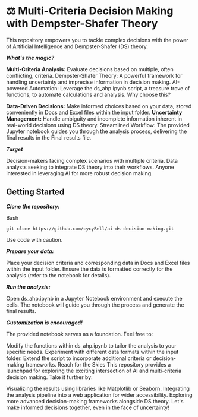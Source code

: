 # ⚖️ Multi-Criteria Decision Making with Dempster-Shafer Theory

This repository empowers you to tackle complex decisions with the power of Artificial Intelligence and Dempster-Shafer (DS) theory.

***What's the magic?***

**Multi-Criteria Analysis:** Evaluate decisions based on multiple, often conflicting, criteria.
Dempster-Shafer Theory: A powerful framework for handling uncertainty and imprecise information in decision making.
AI-powered Automation: Leverage the ds_ahp.ipynb script, a treasure trove of functions, to automate calculations and analysis.
Why choose this?

**Data-Driven Decisions:** Make informed choices based on your data, stored conveniently in Docs and Excel files within the input folder.
**Uncertainty Management:** Handle ambiguity and incomplete information inherent in real-world decisions using DS theory.
Streamlined Workflow: The provided Jupyter notebook guides you through the analysis process, delivering the final results in the Final results file.


***Target***

Decision-makers facing complex scenarios with multiple criteria.
Data analysts seeking to integrate DS theory into their workflows.
Anyone interested in leveraging AI for more robust decision making.

## Getting Started

***Clone the repository:***

Bash
```
git clone https://github.com/cycyBell/ai-ds-decision-making.git
```
Use code with caution.

***Prepare your data:***

Place your decision criteria and corresponding data in Docs and Excel files within the input folder. Ensure the data is formatted correctly for the analysis (refer to the notebook for details).

***Run the analysis:***

Open ds_ahp.ipynb in a Jupyter Notebook environment and execute the cells. The notebook will guide you through the process and generate the final results.

***Customization is encouraged!***

The provided notebook serves as a foundation. Feel free to:

Modify the functions within ds_ahp.ipynb to tailor the analysis to your specific needs.
Experiment with different data formats within the input folder.
Extend the script to incorporate additional criteria or decision-making frameworks.
Reach for the Skies
This repository provides a launchpad for exploring the exciting intersection of AI and multi-criteria decision making. Take it further by:

Visualizing the results using libraries like Matplotlib or Seaborn.
Integrating the analysis pipeline into a web application for wider accessibility.
Exploring more advanced decision-making frameworks alongside DS theory.
Let's make informed decisions together, even in the face of uncertainty!
